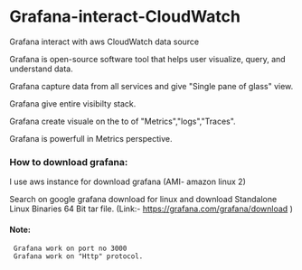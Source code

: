 # Grafana-interact-CloudWatch
Grafana interact with aws CloudWatch data source

Grafana is open-source software tool that helps user visualize, query, and understand data.

Grafana capture data from all services and give "Single pane of glass" view.

Grafana give entire visibilty stack.

Grafana create visuale on the to of "Metrics","logs","Traces".

Grafana is powerfull in Metrics perspective.


### How to download grafana:

I use aws instance for download grafana (AMI- amazon linux 2)

Search on google grafana download for linux and download Standalone Linux Binaries 64 Bit tar file. 
(Link:-  https://grafana.com/grafana/download )

#### Note:

     Grafana work on port no 3000
     Grafana work on "Http" protocol.

     
